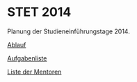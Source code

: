 STET 2014
=========

Planung der Studieneinführungstage 2014.

[Ablauf](https://github.com/fachschaftsrat/STET2014/blob/master/ablaufplan.md)

[Aufgabenliste](https://github.com/fachschaftsrat/STET2014/blob/master/aufgaben.md)

[Liste der Mentoren](https://github.com/fachschaftsrat/STET2014/blob/master/mentoren.md)
